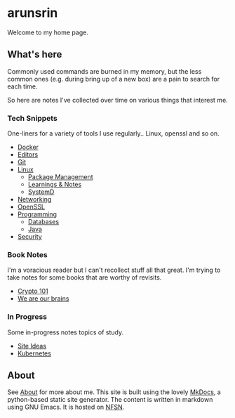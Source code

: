 # arunsrin

Welcome to my home page.

## What's here

Commonly used commands are burned in my memory, but the less common
ones (e.g. during bring up of a new box) are a pain to search for each
time.

So here are notes I've collected over time on various things that
interest me.

### Tech Snippets

One-liners for a variety of tools I use regularly.. Linux, openssl and
so on.

  - [Docker](snippets/docker.md)
  - [Editors](snippets/editors.md)
  - [Git](snippets/git.md)
  - [Linux](snippets/linux/linux.md)
    - [Package Management](snippets/linux/package-management.md)
    - [Learnings & Notes](snippets/linux/learnings-and-notes.md)
    - [SystemD](snippets/linux/systemd.md)
  - [Networking](snippets/networking.md)
  - [OpenSSL](snippets/openssl.md)
  - [Programming](snippets/programming/programming.md)
    - [Databases](snippets/programming/databases.md)
    - [Java](snippets/programming/java.md)
  - [Security](snippets/security.md)

### Book Notes

I'm a voracious reader but I can't recollect stuff all that great. I'm
trying to take notes for some books that are worthy of revisits.

  - [Crypto 101](books/crypto101.md)
  - [We are our brains](books/we-are-our-brains.md)
  
### In Progress

Some in-progress notes topics of study.
  - [Site Ideas](inprogress/site-ideas.md)
  - [Kubernetes](inprogress/k8s.md)

## About

See [About](about.md) for more about me. This site is built using the
lovely [MkDocs](http://www.mkdocs.org), a python-based static site
generator. The content is written in markdown using GNU Emacs. It is
hosted on [NFSN](https://nearlyfreespeech.net).
